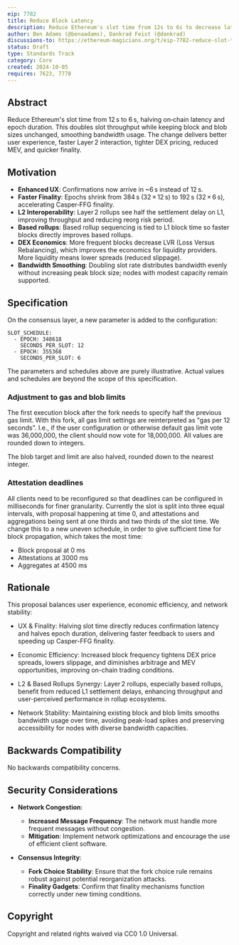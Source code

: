```yaml
---
eip: 7782
title: Reduce Block Latency
description: Reduce Ethereum's slot time from 12s to 6s to decrease latency by 50%, distribute bandwidth usage, and improve UX.
author: Ben Adams (@benaadams), Dankrad Feist (@dankrad)
discussions-to: https://ethereum-magicians.org/t/eip-7782-reduce-slot-time-for-lower-peak-bandwidth/21271
status: Draft
type: Standards Track
category: Core
created: 2024-10-05
requires: 7623, 7778
---
```


## Abstract

Reduce Ethereum's slot time from 12 s to 6 s, halving on‑chain latency and epoch duration. This doubles slot throughput while keeping block and blob sizes unchanged, smoothing bandwidth usage. The change delivers better user experience, faster Layer 2 interaction, tighter DEX pricing, reduced MEV, and quicker finality.

## Motivation

- **Enhanced UX**: Confirmations now arrive in ~6 s instead of 12 s.
- **Faster Finality**: Epochs shrink from 384 s (32 × 12 s) to 192 s (32 × 6 s), accelerating Casper‑FFG finality.
- **L2 Interoperability**: Layer 2 rollups see half the settlement delay on L1, improving throughput and reducing reorg risk period.
- **Based rollups**: Based rollup sequencing is tied to L1 block time so faster blocks directly improves based rollups.
- **DEX Economics**: More frequent blocks decrease LVR (Loss Versus Rebalancing), which improves the economics for liquidity providers. More liquidity means lower spreads (reduced slippage).
- **Bandwidth Smoothing**: Doubling slot rate distributes bandwidth evenly without increasing peak block size; nodes with modest capacity remain supported.

## Specification

On the consensus layer, a new parameter is added to the configuration:

```
SLOT_SCHEDULE:
  - EPOCH: 348618
    SECONDS_PER_SLOT: 12
  - EPOCH: 355368
    SECONDS_PER_SLOT: 6
```

The parameters and schedules above are purely illustrative. Actual values and schedules are beyond the scope of this specification.

### Adjustment to gas and blob limits

The first execution block after the fork needs to specify half the previous gas limit. With this fork, all gas limit settings are reinterpreted as "gas per 12 seconds". I.e., if the user configuration or otherwise default gas limit vote was 36,000,000, the client should now vote for 18,000,000. All values are rounded down to integers.

The blob target and limit are also halved, rounded down to the nearest integer.

### Attestation deadlines

All clients need to be reconfigured so that deadlines can be configured in milliseconds for finer granularity. Currently the slot is split into three equal intervals, with proposal happening at time 0, and attestations and aggregations being sent at one thirds and two thirds of the slot time. We change this to a new uneven schedule, in order to give sufficient time for block propagation, which takes the most time:
 * Block proposal at 0 ms
 * Attestations at 3000 ms
 * Aggregates at 4500 ms

## Rationale

This proposal balances user experience, economic efficiency, and network stability:

- UX & Finality: Halving slot time directly reduces confirmation latency and halves epoch duration, delivering faster feedback to users and speeding up Casper-FFG finality.

- Economic Efficiency: Increased block frequency tightens DEX price spreads, lowers slippage, and diminishes arbitrage and MEV opportunities, improving on-chain trading conditions.

- L2 & Based Rollups Synergy: Layer 2 rollups, especially based rollups, benefit from reduced L1 settlement delays, enhancing throughput and user-perceived performance in rollup ecosystems.

- Network Stability: Maintaining existing block and blob limits smooths bandwidth usage over time, avoiding peak-load spikes and preserving accessibility for nodes with diverse bandwidth capacities.

## Backwards Compatibility

No backwards compatibility concerns.

## Security Considerations

- **Network Congestion**:

  - **Increased Message Frequency**: The network must handle more frequent messages without congestion.
  - **Mitigation**: Implement network optimizations and encourage the use of efficient client software.

- **Consensus Integrity**:

  - **Fork Choice Stability**: Ensure that the fork choice rule remains robust against potential reorganization attacks.
  - **Finality Gadgets**: Confirm that finality mechanisms function correctly under new timing conditions.

## Copyright

Copyright and related rights waived via CC0 1.0 Universal.
